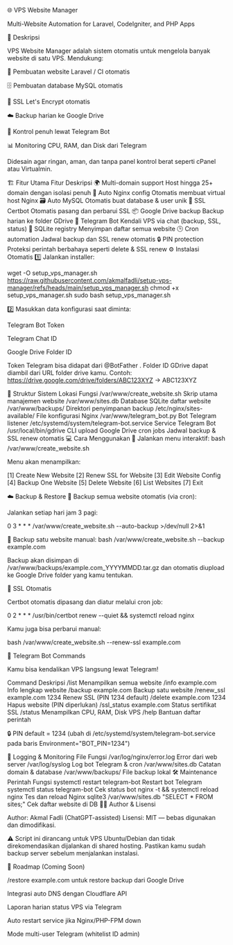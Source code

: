 🌐 VPS Website Manager

Multi-Website Automation for Laravel, CodeIgniter, and PHP Apps

🧩 Deskripsi

VPS Website Manager adalah sistem otomatis untuk mengelola banyak website di satu VPS.
Mendukung:

🔧 Pembuatan website Laravel / CI otomatis

🗄️ Pembuatan database MySQL otomatis

🔐 SSL Let's Encrypt otomatis

☁️ Backup harian ke Google Drive

🤖 Kontrol penuh lewat Telegram Bot

📊 Monitoring CPU, RAM, dan Disk dari Telegram

Didesain agar ringan, aman, dan tanpa panel kontrol berat seperti cPanel atau Virtualmin.

🏗️ Fitur Utama
Fitur	Deskripsi
🌍 Multi-domain support	Host hingga 25+ domain dengan isolasi penuh
🧠 Auto Nginx config	Otomatis membuat virtual host Nginx
🗃️ Auto MySQL	Otomatis buat database & user unik
🔐 SSL Certbot	Otomatis pasang dan perbarui SSL
📦 Google Drive backup	Backup harian ke folder GDrive
🤖 Telegram Bot	Kendali VPS via chat (backup, SSL, status)
🧾 SQLite registry	Menyimpan daftar semua website
🕒 Cron automation	Jadwal backup dan SSL renew otomatis
🔒 PIN protection	Proteksi perintah berbahaya seperti delete & SSL renew
⚙️ Instalasi Otomatis
1️⃣ Jalankan installer:

wget -O setup_vps_manager.sh https://raw.githubusercontent.com/akmalfadli/setup-vps-manager/refs/heads/main/setup_vps_manager.sh
chmod +x setup_vps_manager.sh
sudo bash setup_vps_manager.sh

2️⃣ Masukkan data konfigurasi saat diminta:

Telegram Bot Token

Telegram Chat ID

Google Drive Folder ID

Token Telegram bisa didapat dari @BotFather
.
Folder ID GDrive dapat diambil dari URL folder drive kamu.
Contoh: https://drive.google.com/drive/folders/ABC123XYZ → ABC123XYZ

🧰 Struktur Sistem
Lokasi	Fungsi
/var/www/create_website.sh	Skrip utama manajemen website
/var/www/sites.db	Database SQLite daftar website
/var/www/backups/	Direktori penyimpanan backup
/etc/nginx/sites-available/	File konfigurasi Nginx
/var/www/telegram_bot.py	Bot Telegram listener
/etc/systemd/system/telegram-bot.service	Service Telegram Bot
/usr/local/bin/gdrive	CLI upload Google Drive
cron jobs	Jadwal backup & SSL renew otomatis
💻 Cara Menggunakan
🔹 Jalankan menu interaktif:
bash /var/www/create_website.sh


Menu akan menampilkan:

[1] Create New Website
[2] Renew SSL for Website
[3] Edit Website Config
[4] Backup One Website
[5] Delete Website
[6] List Websites
[7] Exit

☁️ Backup & Restore
🔹 Backup semua website otomatis (via cron):

Jalankan setiap hari jam 3 pagi:

0 3 * * * /var/www/create_website.sh --auto-backup >/dev/null 2>&1

🔹 Backup satu website manual:
bash /var/www/create_website.sh --backup example.com


Backup akan disimpan di /var/www/backups/example.com_YYYYMMDD.tar.gz
dan otomatis diupload ke Google Drive folder yang kamu tentukan.

🔐 SSL Otomatis

Certbot otomatis dipasang dan diatur melalui cron job:

0 2 * * * /usr/bin/certbot renew --quiet && systemctl reload nginx


Kamu juga bisa perbarui manual:

bash /var/www/create_website.sh --renew-ssl example.com

🤖 Telegram Bot Commands

Kamu bisa kendalikan VPS langsung lewat Telegram!

Command	Deskripsi
/list	Menampilkan semua website
/info example.com	Info lengkap website
/backup example.com	Backup satu website
/renew_ssl example.com 1234	Renew SSL (PIN 1234 default)
/delete example.com 1234	Hapus website (PIN diperlukan)
/ssl_status example.com	Status sertifikat SSL
/status	Menampilkan CPU, RAM, Disk VPS
/help	Bantuan daftar perintah

🔒 PIN default = 1234 (ubah di /etc/systemd/system/telegram-bot.service pada baris Environment="BOT_PIN=1234")



🧾 Logging & Monitoring
File	Fungsi
/var/log/nginx/error.log	Error dari web server
/var/log/syslog	Log bot Telegram & cron
/var/www/sites.db	Catatan domain & database
/var/www/backups/	File backup lokal
🛠️ Maintenance
Perintah	Fungsi
systemctl restart telegram-bot	Restart bot Telegram
systemctl status telegram-bot	Cek status bot
nginx -t && systemctl reload nginx	Tes dan reload Nginx
sqlite3 /var/www/sites.db "SELECT * FROM sites;"	Cek daftar website di DB
🧑‍💻 Author & Lisensi

Author: Akmal Fadli (ChatGPT-assisted)
Lisensi: MIT — bebas digunakan dan dimodifikasi.

⚠️ Script ini dirancang untuk VPS Ubuntu/Debian dan tidak direkomendasikan dijalankan di shared hosting.
Pastikan kamu sudah backup server sebelum menjalankan instalasi.

🚀 Roadmap (Coming Soon)

 /restore example.com untuk restore backup dari Google Drive

 Integrasi auto DNS dengan Cloudflare API

 Laporan harian status VPS via Telegram

 Auto restart service jika Nginx/PHP-FPM down

 Mode multi-user Telegram (whitelist ID admin)